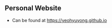 ## Personal Website
- Can be found at <a href = "https://yeohyuyong.github.io" target = "_blank">https://yeohyuyong.github.io </a>
